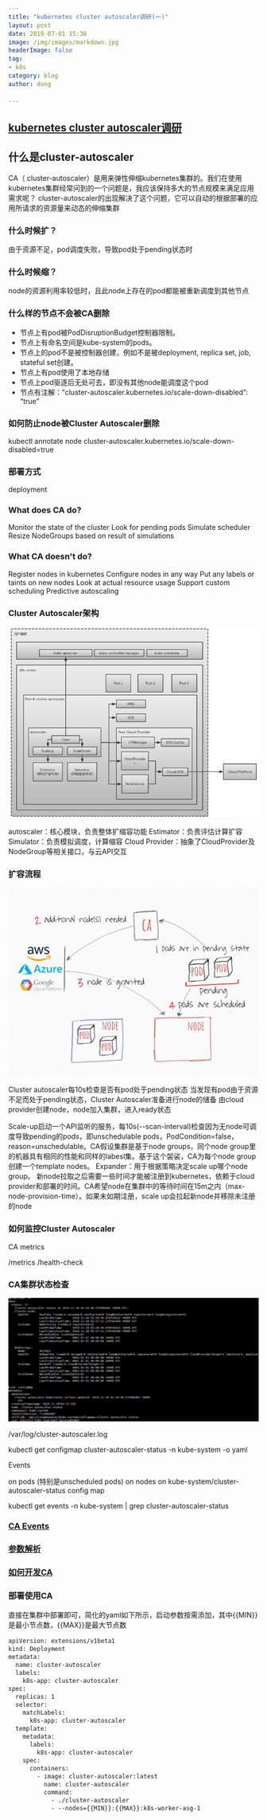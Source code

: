 ```yaml
---
title: "kubernetes cluster autoscaler调研(一)"
layout: post
date: 2019-07-01 15:38
image: /img/images/markdown.jpg
headerImage: false
tag:
- k8s
category: blog
author: dong

---
```


## [kubernetes cluster autoscaler调研](https://github.com/kubernetes/autoscaler/tree/master/cluster-autoscaler)

## 什么是cluster-autoscaler
CA（ cluster-autoscaler）是用来弹性伸缩kubernetes集群的。我们在使用kubernetes集群经常问到的一个问题是，我应该保持多大的节点规模来满足应用需求呢？ cluster-autoscaler的出现解决了这个问题，它可以自动的根据部署的应用所请求的资源量来动态的伸缩集群

### 什么时候扩？
由于资源不足，pod调度失败，导致pod处于pending状态时
### 什么时候缩？
node的资源利用率较低时，且此node上存在的pod都能被重新调度到其他节点

### 什么样的节点不会被CA删除
* 节点上有pod被PodDisruptionBudget控制器限制。
* 节点上有命名空间是kube-system的pods。
* 节点上的pod不是被控制器创建，例如不是被deployment, replica set, job, stateful set创建。
* 节点上有pod使用了本地存储
* 节点上pod驱逐后无处可去，即没有其他node能调度这个pod
* 节点有注解：”cluster-autoscaler.kubernetes.io/scale-down-disabled”: “true”

### 如何防止node被Cluster Autoscaler删除
kubectl annotate node  cluster-autoscaler.kubernetes.io/scale-down-disabled=true
### 部署方式
deployment
### What does CA do?

Monitor the state of the cluster
Look for pending pods
Simulate scheduler
Resize NodeGroups based on result of simulations

### What CA doesn't do?

Register nodes in kubernetes
Configure nodes in any way
Put any labels or taints on new nodes
Look at actual resource usage
Support custom scheduling
Predictive autoscaling

### Cluster Autoscaler架构
![k8s-ca](/img/images/k8s/k8s-ca.png "k8s-ca")

autoscaler：核心模块，负责整体扩缩容功能
Estimator：负责评估计算扩容
Simulator：负责模拟调度，计算缩容
Cloud Provider：抽象了CloudProvider及NodeGroup等相关接口，与云API交互

### 扩容流程
![k8s-ca-up](/img/images/k8s/k8s-ca-up.png "k8s-ca-up")

Cluster autoscaler每10s检查是否有pod处于pending状态
当发现有pod由于资源不足而处于pending状态，Cluster Autoscaler准备进行node的储备
由cloud provider创建node，node加入集群，进入ready状态



Scale-up启动一个API监听的服务，每10s(--scan-interval)检查因为无node可调度导致pending的pods，即unschedulable pods，PodCondition=false，reason=unschedulable。CA假设集群是基于node groups，同个node group里的机器具有相同的性能和同样的labesl集。基于这个袈裟，CA为每个node group创建一个template nodes。
Expander：用于根据策略决定scale up哪个node group。
新node拉取之后需要一些时间才能被注册到kubernetes，依赖于cloud provider和部署的时间。CA希望node在集群中的等待时间在15m之内（max-node-provision-time）。如果未如期注册，scale up会拉起新node并移除未注册的node
### 如何监控Cluster Autoscaler
CA metrics

/metrics
/health-check

### CA集群状态检查
![k8s-cluster](/img/images/k8s/k8s-cluster.png "k8s-cluster")

/var/log/cluster-autoscaler.log

kubectl get configmap cluster-autoscaler-status -n kube-system -o yaml

Events

on pods (特别是unscheduled pods)
on nodes
on kube-system/cluster-autoscaler-status config map


kubectl get events -n kube-system | grep cluster-autoscaler-status

### [CA Events](https://github.com/kubernetes/autoscaler/blob/master/cluster-autoscaler/FAQ.md#what-events-are-emitted-by-ca)
### [参数解析](https://github.com/kubernetes/autoscaler/blob/master/cluster-autoscaler/FAQ.md#what-are-the-parameters-to-ca)

### [如何开发CA](https://github.com/kubernetes/autoscaler/blob/master/cluster-autoscaler/FAQ.md#what-events-are-emitted-by-ca)

### 部署使用CA
直接在集群中部署即可，简化的yaml如下所示，启动参数按需添加，其中{{MIN}}是最小节点数，{{MAX}}是最大节点数
```
apiVersion: extensions/v1beta1
kind: Deployment
metadata:
  name: cluster-autoscaler
  labels:
    k8s-app: cluster-autoscaler
spec:
  replicas: 1
  selector:
    matchLabels:
      k8s-app: cluster-autoscaler
  template:
    metadata:
      labels:
        k8s-app: cluster-autoscaler
    spec:
      containers:
        - image: cluster-autoscaler:latest
          name: cluster-autoscaler
          command:
            - ./cluster-autoscaler
            - --nodes={{MIN}}:{{MAX}}:k8s-worker-asg-1
```

